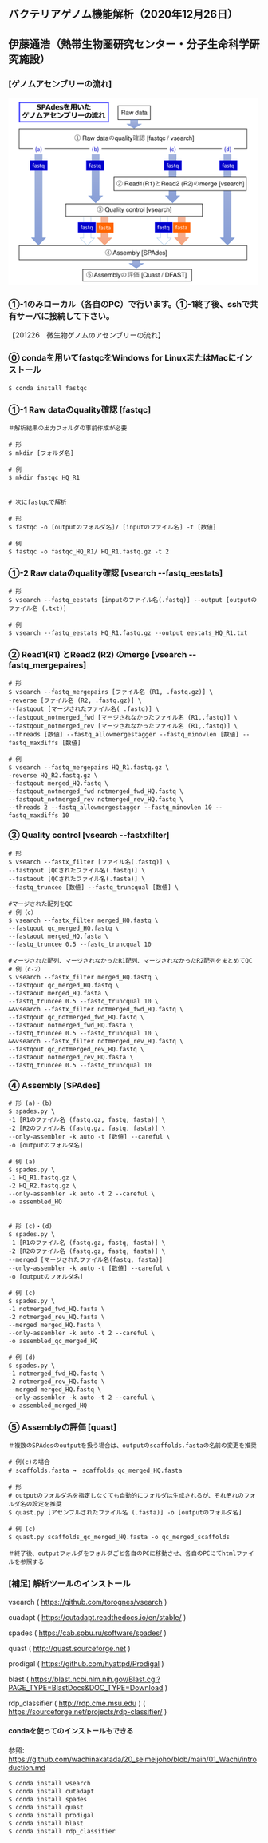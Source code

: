 ## バクテリアゲノム機能解析（2020年12月26日）

## 伊藤通浩（熱帯生物圏研究センター・分子生命科学研究施設）


### [ゲノムアセンブリーの流れ]
<img src="https://raw.githubusercontent.com/wachinakatada/20_seimeijoho/main/03_Ito/fig/201226ゲノムアセンブリーの流れ.pdf" width="500">

### ①-1のみローカル（各自のPC）で行います。①-1終了後、sshで共有サーバに接続して下さい。

【201226　微生物ゲノムのアセンブリーの流れ】

### ⓪ condaを用いてfastqcをWindows for LinuxまたはMacにインストール

```
$ conda install fastqc
```



### ①-1 Raw dataのquality確認 [fastqc] 

```
＃解析結果の出力フォルダの事前作成が必要

# 形
$ mkdir [フォルダ名] 

# 例
$ mkdir fastqc_HQ_R1 


# 次にfastqcで解析

# 形
$ fastqc -o [outputのフォルダ名]/ [inputのファイル名] -t [数値]

# 例
$ fastqc -o fastqc_HQ_R1/ HQ_R1.fastq.gz -t 2 
```



### ①-2 Raw dataのquality確認 [vsearch --fastq_eestats] 

```
# 形
$ vsearch --fastq_eestats [inputのファイル名(.fastq)] --output [outputのファイル名 (.txt)]

# 例
$ vsearch --fastq_eestats HQ_R1.fastq.gz --output eestats_HQ_R1.txt
```



### ② Read1(R1) とRead2 (R2) のmerge [vsearch --fastq_mergepaires]

```
# 形
$ vsearch --fastq_mergepairs [ファイル名 (R1, .fastq.gz)] \
-reverse [ファイル名 (R2, .fastq.gz)] \
--fastqout [マージされたファイル名( .fastq)] \
--fastqout_notmerged_fwd [マージされなかったファイル名 (R1,.fastq)] \
--fastqout_notmerged_rev [マージされなかったファイル名 (R1,.fastq)] \
--threads [数値] --fastq_allowmergestagger --fastq_minovlen [数値] --fastq_maxdiffs [数値]

# 例
$ vsearch --fastq_mergepairs HQ_R1.fastq.gz \
-reverse HQ_R2.fastq.gz \
--fastqout merged_HQ.fastq \
--fastqout_notmerged_fwd notmerged_fwd_HQ.fastq \
--fastqout_notmerged_rev notmerged_rev_HQ.fastq \
--threads 2 --fastq_allowmergestagger --fastq_minovlen 10 --fastq_maxdiffs 10
```



### ③ Quality control [vsearch --fastxfilter]

```
# 形
$ vsearch --fastx_filter [ファイル名(.fastq)] \
--fastqout [QCされたファイル名(.fastq)] \
--fastaout [QCされたファイル名(.fasta)] \
--fastq_truncee [数値] --fastq_truncqual [数値] \

#マージされた配列をQC
# 例（c）
$ vsearch --fastx_filter merged_HQ.fastq \
--fastqout qc_merged_HQ.fastq \
--fastaout merged_HQ.fasta \
--fastq_truncee 0.5 --fastq_truncqual 10

#マージされた配列、マージされなかったR1配列、マージされなかったR2配列をまとめてQC
# 例（c-2）
$ vsearch --fastx_filter merged_HQ.fastq \
--fastqout qc_merged_HQ.fastq \
--fastaout merged_HQ.fasta \
--fastq_truncee 0.5 --fastq_truncqual 10 \
&&vsearch --fastx_filter notmerged_fwd_HQ.fastq \
--fastqout qc_notmerged_fwd_HQ.fastq \
--fastaout notmerged_fwd_HQ.fasta \
--fastq_truncee 0.5 --fastq_truncqual 10 \
&&vsearch --fastx_filter notmerged_rev_HQ.fastq \
--fastqout qc_notmerged_rev_HQ.fastq \
--fastaout notmerged_rev_HQ.fasta \
--fastq_truncee 0.5 --fastq_truncqual 10
```



### ④ Assembly [SPAdes]

```
# 形 (a)・(b)
$ spades.py \
-1 [R1のファイル名 (fastq.gz, fastq, fasta)] \
-2 [R2のファイル名 (fastq.gz, fastq, fasta)] \
--only-assembler -k auto -t [数値] --careful \
-o [outputのフォルダ名]

# 例 (a)
$ spades.py \
-1 HQ_R1.fastq.gz \
-2 HQ_R2.fastq.gz \
--only-assembler -k auto -t 2 --careful \
-o assembled_HQ


# 形 (c)・(d)
$ spades.py \
-1 [R1のファイル名 (fastq.gz, fastq, fasta)] \
-2 [R2のファイル名 (fastq.gz, fastq, fasta)] \
--merged [マージされたファイル名(fastq, fasta)]
--only-assembler -k auto -t [数値] --careful \
-o [outputのフォルダ名]

# 例 (c)
$ spades.py \
-1 notmerged_fwd_HQ.fasta \
-2 notmerged_rev_HQ.fasta \
--merged merged_HQ.fasta \
--only-assembler -k auto -t 2 --careful \
-o assembled_qc_merged_HQ

# 例 (d)
$ spades.py \
-1 notmerged_fwd_HQ.fastq \
-2 notmerged_rev_HQ.fastq \
--merged merged_HQ.fastq \
--only-assembler -k auto -t 2 --careful \
-o assembled_merged_HQ
```



### ⑤ Assemblyの評価 [quast]

```
＃複数のSPAdesのoutputを扱う場合は、outputのscaffolds.fastaの名前の変更を推奨

# 例(c)の場合
# scaffolds.fasta →　scaffolds_qc_merged_HQ.fasta

# 形
# outputのフォルダ名を指定しなくても自動的にフォルダは生成されるが、それぞれのフォルダ名の設定を推奨
$ quast.py [アセンブルされたファイル名 (.fasta)] -o [outputのフォルダ名]

# 例 (c)
$ quast.py scaffolds_qc_merged_HQ.fasta -o qc_merged_scaffolds

＃終了後、outputフォルダをフォルダごと各自のPCに移動させ、各自のPCにてhtmlファイルを参照する
```


### [補足] 解析ツールのインストール

vsearch
( https://github.com/torognes/vsearch )

cuadapt
( https://cutadapt.readthedocs.io/en/stable/ )

spades
( https://cab.spbu.ru/software/spades/ )

quast
( http://quast.sourceforge.net )

prodigal
( https://github.com/hyattpd/Prodigal )

blast
( https://blast.ncbi.nlm.nih.gov/Blast.cgi?PAGE_TYPE=BlastDocs&DOC_TYPE=Download ) 

rdp_classifier
( http://rdp.cme.msu.edu )
( https://sourceforge.net/projects/rdp-classifier/ )


#### condaを使ってのインストールもできる
参照: https://github.com/wachinakatada/20_seimeijoho/blob/main/01_Wachi/introduction.md

```
$ conda install vsearch
$ conda install cutadapt
$ conda install spades
$ conda install quast
$ conda install prodigal
$ conda install blast
$ conda install rdp_classifier
```

